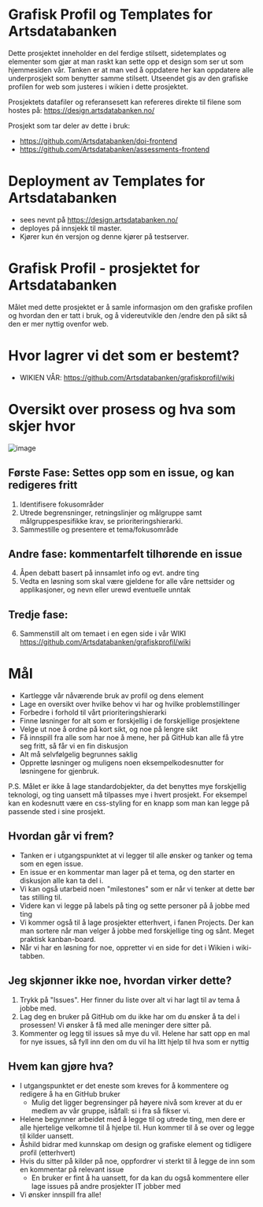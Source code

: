 # Grafisk Profil og Templates for Artsdatabanken
Dette prosjektet inneholder en del ferdige stilsett, sidetemplates og elementer som gjør at man raskt kan sette opp et design som ser ut som hjemmesiden vår. Tanken er at man ved å oppdatere her kan oppdatere alle underprosjekt som benytter samme stilsett. Utseendet gis av den grafiske profilen for web som justeres i wikien i dette prosjektet.

Prosjektets datafiler og referansesett kan refereres direkte til filene som hostes på:
https://design.artsdatabanken.no/

Prosjekt som tar deler av dette i bruk:
- https://github.com/Artsdatabanken/doi-frontend
- https://github.com/Artsdatabanken/assessments-frontend

# Deployment av Templates for Artsdatabanken
- sees nevnt på https://design.artsdatabanken.no/
- deployes på innsjekk til master.
- Kjører kun én versjon og denne kjører på testserver.

# Grafisk Profil - prosjektet for Artsdatabanken
Målet med dette prosjektet er å samle informasjon om den grafiske profilen og hvordan den er tatt i bruk, og å videreutvikle den /endre den på sikt så den er mer nyttig ovenfor web.

# Hvor lagrer vi det som er bestemt?

- WIKIEN VÅR: https://github.com/Artsdatabanken/grafiskprofil/wiki


# Oversikt over prosess og hva som skjer hvor
![image](https://user-images.githubusercontent.com/281359/59923787-8f021780-9434-11e9-98af-3712f58c7eb2.png)

## Første Fase: Settes opp som en issue, og kan redigeres fritt
1. Identifisere fokusområder
2. Utrede begrensninger, retningslinjer og målgruppe samt målgruppespesifikke krav, se prioriteringshierarki.
3. Sammestille og presentere et tema/fokusområde

## Andre fase: kommentarfelt tilhørende en issue
4. Åpen debatt basert på innsamlet info og evt. andre ting 
5. Vedta en løsning som skal være gjeldene for alle våre nettsider og applikasjoner, og nevn eller urewd eventuelle unntak

## Tredje fase:
6. Sammenstill alt om temaet i en egen side i vår WIKI https://github.com/Artsdatabanken/grafiskprofil/wiki

# Mål
- Kartlegge vår nåværende bruk av profil og dens element
- Lage en oversikt over hvilke behov vi har og hvilke problemstillinger
- Forbedre i forhold til vårt prioriteringshierarki
- Finne løsninger for alt som er forskjellig i de forskjellige prosjektene
- Velge ut noe å ordne på kort sikt, og noe på lengre sikt
- Få innspill fra alle som har noe å mene, her på GitHub kan alle få ytre seg fritt, så får vi en fin diskusjon
- Alt må selvfølgelig begrunnes saklig
- Opprette løsninger og muligens noen eksempelkodesnutter for løsningene for gjenbruk.

P.S. Målet er ikke å lage standardobjekter, da det benyttes mye forskjellig teknologi, og ting uansett må tilpasses mye i hvert prosjekt. For eksempel kan en kodesnutt være en css-styling for en knapp som man kan legge på passende sted i sine prosjekt.

## Hvordan går vi frem?
- Tanken er i utgangspunktet at vi legger til alle ønsker og tanker og tema som en egen issue. 
- En issue er en kommentar man lager på et tema, og den starter en diskusjon alle kan ta del i. 
- Vi kan også utarbeid noen "milestones" som er når vi tenker at dette bør tas stilling til. 
- Videre kan vi legge på labels på ting og sette personer på å jobbe med ting
- Vi kommer også til å lage prosjekter etterhvert, i fanen Projects. Der kan man sortere når man velger å jobbe med forskjellige ting og sånt. Meget praktisk kanban-board.
- Når vi har en løsning for noe, oppretter vi en side for det i Wikien i wiki-tabben.

## Jeg skjønner ikke noe, hvordan virker dette?
1) Trykk på "Issues". Her finner du liste over alt vi har lagt til av tema å jobbe med.
2) Lag deg en bruker på GitHub om du ikke har om du ønsker å ta del i prosessen! Vi ønsker å få med alle meninger dere sitter på.
3) Kommenter og legg til issues så mye du vil. Helene har satt opp en mal for nye issues, så fyll inn den om du vil ha litt hjelp til hva som er nyttig

## Hvem kan gjøre hva?
- I utgangspunktet er det eneste som kreves for å kommentere og redigere å ha en GitHub bruker 
    - Mulig det ligger begrensinger på høyere nivå som krever at du er medlem av vår gruppe, isåfall: si i fra så fikser vi.
- Helene begynner arbeidet med å legge til og utrede ting, men dere er alle hjertelige velkomne til å hjelpe til. Hun kommer til å se over og legge til kilder uansett. 
- Åshild bidrar med kunnskap om design og grafiske element og tidligere profil (etterhvert)
- Hvis du sitter på kilder på noe, oppfordrer vi sterkt til å legge de inn som en kommentar på relevant issue
    - En bruker er fint å ha uansett, for da kan du også kommentere eller lage issues på andre prosjekter IT jobber med
- Vi ønsker innspill fra alle!



